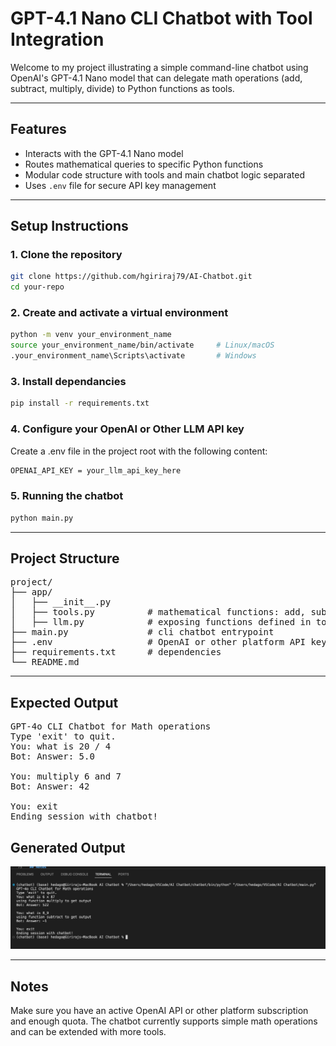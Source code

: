 # GPT-4.1 Nano CLI Chatbot with Tool Integration

Welcome to my project illustrating a simple command-line chatbot using OpenAI's GPT-4.1 Nano model that can delegate math operations (add, subtract, multiply, divide) to Python functions as tools.

---

## Features

- Interacts with the GPT-4.1 Nano model
- Routes mathematical queries to specific Python functions
- Modular code structure with tools and main chatbot logic separated
- Uses `.env` file for secure API key management

---

## Setup Instructions

### 1. Clone the repository

```bash
git clone https://github.com/hgiriraj79/AI-Chatbot.git
cd your-repo
```

### 2. Create and activate a virtual environment

```bash
python -m venv your_environment_name
source your_environment_name/bin/activate     # Linux/macOS
.your_environment_name\Scripts\activate       # Windows
```

### 3. Install dependancies

```bash
pip install -r requirements.txt
```

### 4. Configure your OpenAI or Other LLM API key
Create a .env file in the project root with the following content:
```bash
OPENAI_API_KEY = your_llm_api_key_here
```

### 5. Running the chatbot

```bash
python main.py
```

---

## Project Structure
<pre>
project/
├── app/
│   ├── __init__.py
│   ├── tools.py          # mathematical functions: add, subtract, multiply and divide
│   ├── llm.py            # exposing functions defined in tools.py to LLM for generating output
├── main.py               # cli chatbot entrypoint
├── .env                  # OpenAI or other platform API key (not committed to Git)
├── requirements.txt      # dependencies
└── README.md
</pre>

---

## Expected Output 
<pre>
GPT-4o CLI Chatbot for Math operations
Type 'exit' to quit.
You: what is 20 / 4
Bot: Answer: 5.0

You: multiply 6 and 7
Bot: Answer: 42

You: exit
Ending session with chatbot!
</pre>

## Generated Output
![Chatbot Output Screenshot](screenshots/output.png)

---

## Notes
Make sure you have an active OpenAI API or other platform subscription and enough quota.
The chatbot currently supports simple math operations and can be extended with more tools.